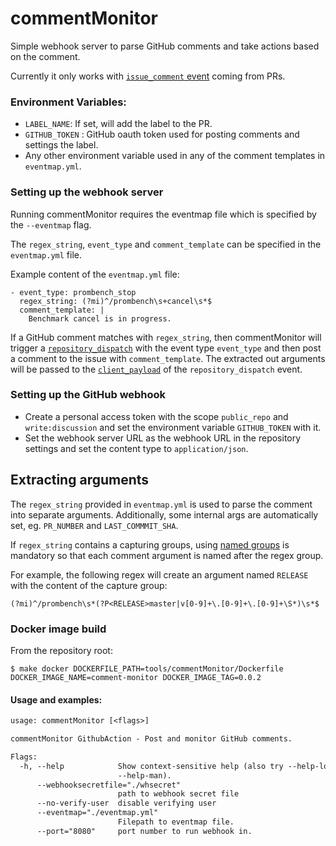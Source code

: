 # commentMonitor
Simple webhook server to parse GitHub comments and take actions based on the comment.

Currently it only works with [`issue_comment` event](https://developer.github.com/v3/activity/events/types/#issuecommentevent) coming from PRs.

### Environment Variables:
- `LABEL_NAME`: If set, will add the label to the PR.
- `GITHUB_TOKEN` : GitHub oauth token used for posting comments and settings the label.
- Any other environment variable used in any of the comment templates in `eventmap.yml`.

### Setting up the webhook server
Running commentMonitor requires the eventmap file which is specified by the `--eventmap` flag.

The `regex_string`, `event_type` and `comment_template` can be specified in the `eventmap.yml` file.

Example content of the `eventmap.yml` file:
```
- event_type: prombench_stop
  regex_string: (?mi)^/prombench\s+cancel\s*$
  comment_template: |
    Benchmark cancel is in progress.
```

If a GitHub comment matches with `regex_string`, then commentMonitor will trigger a [`repository_dispatch`](https://developer.github.com/v3/repos/#create-a-repository-dispatch-event) with the event type `event_type` and then post a comment to the issue with `comment_template`. The extracted out arguments will be passed to the [`client_payload`](https://developer.github.com/v3/repos/#example-5) of the `repository_dispatch` event.


### Setting up the GitHub webhook
- Create a personal access token with the scope `public_repo` and `write:discussion` and set the environment variable `GITHUB_TOKEN` with it.
- Set the webhook server URL as the webhook URL in the repository settings and set the content type to `application/json`.

## Extracting arguments
The `regex_string` provided in `eventmap.yml` is used to parse the comment into separate arguments. Additionally, some internal args are automatically set, eg. `PR_NUMBER` and `LAST_COMMMIT_SHA`.

If `regex_string` contains a capturing groups, using [named groups](https://godoc.org/regexp/syntax) is mandatory so that each comment argument is named after the regex group.

For example, the following regex will create an argument named `RELEASE` with the content of the capture group:
```
(?mi)^/prombench\s*(?P<RELEASE>master|v[0-9]+\.[0-9]+\.[0-9]+\S*)\s*$
```

### Docker image build
From the repository root:
```
$ make docker DOCKERFILE_PATH=tools/commentMonitor/Dockerfile DOCKER_IMAGE_NAME=comment-monitor DOCKER_IMAGE_TAG=0.0.2
```

#### Usage and examples:
[embedmd]:# (commentMonitor-flags.txt)
```txt
usage: commentMonitor [<flags>]

commentMonitor GithubAction - Post and monitor GitHub comments.

Flags:
  -h, --help            Show context-sensitive help (also try --help-long and
                        --help-man).
      --webhooksecretfile="./whsecret"
                        path to webhook secret file
      --no-verify-user  disable verifying user
      --eventmap="./eventmap.yml"
                        Filepath to eventmap file.
      --port="8080"     port number to run webhook in.

```

